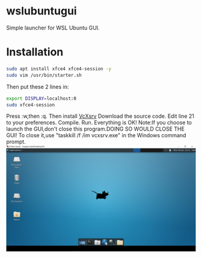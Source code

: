 # wslubuntugui
Simple launcher for WSL Ubuntu GUI.
# Installation
```bash
sudo apt install xfce4 xfce4-session -y
sudo vim /usr/bin/starter.sh
```
Then put these 2 lines in:
```bash
export DISPLAY=localhost:0
sudo xfce4-session
```
Press :w,then :q.
Then install [VcXsrv](https://sourceforge.net/projects/vcxsrv/)
Download the source code.
Edit line 21 to your preferences.
Compile.
Run.
Everything is OK!
Note:If you choose to launch the GUI,don't close this program.DOING SO WOULD CLOSE THE GUI!
To close it,use "taskkill /f /im vcxsrv.exe" in the Windows command prompt.
![Screenshot](https://github.com/Davidasx/wslubuntugui/blob/056e41dbb08a8b63375b884058f67c251653a499/screenshot.png)
